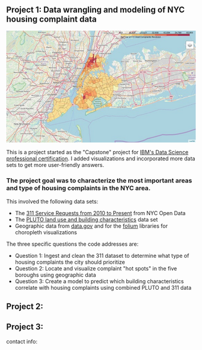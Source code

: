 ## Project 1: Data wrangling and modeling of NYC housing complaint data

<img src="./images/NYC_complaint_heatmap.jpg">

This is a project started as the "Capstone" project for [IBM's Data Science professional certification](https://www.ibm.com/blogs/ibm-training/data-science-ibm-coursera/).  I added visualizations and incorporated more data sets to get more user-friendly answers.

### The project goal was to characterize the most important areas and type of housing complaints in the NYC area.

This involved the following data sets:
- The [311 Service Requests from 2010 to Present](https://data.cityofnewyork.us/Social-Services/311-Service-Requests-from-2010-to-Present/erm2-nwe9) from NYC Open Data
- The [PLUTO land use and building characteristics](https://www1.nyc.gov/site/planning/data-maps/open-data/dwn-pluto-mappluto.page) data set
- Geographic data from [data.gov](https://catalog.data.gov/dataset/zip-codes-zipcodes) and for the [folium](https://python-visualization.github.io/folium/) libraries for choropleth visualizations

The three specific questions the code addresses are:
- Question 1: Ingest and clean the 311 dataset to determine what type of housing complaints the city should prioritize
- Question 2: Locate and visualize complaint "hot spots" in the five boroughs using geographic data
- Question 3: Create a model to predict which building characteristics correlate with housing complaints using combined PLUTO and 311 data

## Project 2:
## Project 3: 

contact info:
